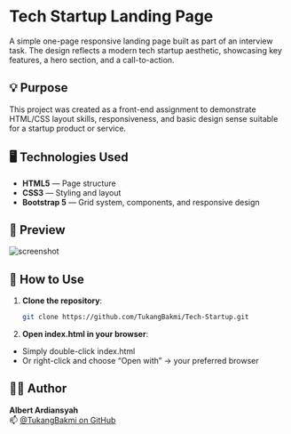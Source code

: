 # Tech Startup Landing Page

A simple one-page responsive landing page built as part of an interview task. The design reflects a modern tech startup aesthetic, showcasing key features, a hero section, and a call-to-action.

## 💡 Purpose

This project was created as a front-end assignment to demonstrate HTML/CSS layout skills, responsiveness, and basic design sense suitable for a startup product or service.

## 🖥️ Technologies Used

- **HTML5** — Page structure  
- **CSS3** — Styling and layout
- **Bootstrap 5** — Grid system, components, and responsive design

## 📸 Preview

![screenshot](https://github.com/user-attachments/assets/765decf2-e8f2-4557-a6f3-253f6c5b635a)

## 🚀 How to Use

1. **Clone the repository**:
   ```bash
   git clone https://github.com/TukangBakmi/Tech-Startup.git
   ```
2. **Open index.html in your browser**:
- Simply double-click index.html
- Or right-click and choose “Open with” → your preferred browser

## 🙋‍♂️ Author

**Albert Ardiansyah**  
📫 [@TukangBakmi on GitHub](https://github.com/TukangBakmi)
